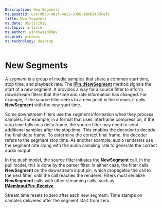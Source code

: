 ```yaml
---
Description: New Segments
ms.assetid: 6c470b38-481f-4e52-93b8-eb6b343dcefc
title: New Segments
ms.date: 05/31/2018
ms.topic: article
ms.author: windowssdkdev
ms.prod: windows
ms.technology: desktop
---
```


# New Segments

A *segment* is a group of media samples that share a common start time, stop time, and playback rate. The [**IPin::NewSegment**](/windows/win32/Strmif/nf-strmif-ipin-newsegment?branch=master) method signals the start of a new segment. It provides a way for a source filter to inform downstream filters that the time and rate information has changed. For example, if the source filter seeks to a new point in the stream, it calls **NewSegment** with the new start time.

Some downstream filters use the segment information when they process samples. For example, in a format that uses interframe compression, if the stop time falls on a delta frame, the source filter may need to send additional samples after the stop time. This enables the decoder to decode the final delta frame. To determine the correct final frame, the decoder refers to the segment stop time. As another example, audio renderers use the segment rate along with the audio sampling rate to generate the correct audio output.

In the push model, the source filter initiates the **NewSegment** call. In the pull model, this is done by the parser filter. In either case, the filter calls **NewSegment** on the downstream input pin, which propagates the call to the next filter, until the call reaches the renderer. Filters must serialize **NewSegment** calls with other streaming calls, such as [**IMemInputPin::Receive**](/windows/win32/Strmif/nf-strmif-imeminputpin-receive?branch=master).

Stream time resets to zero after each new segment. Time stamps on samples delivered after the segment start from zero.

 

 



